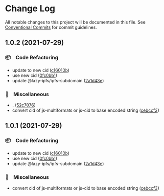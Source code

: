 # Change Log

All notable changes to this project will be documented in this file.
See [Conventional Commits](https://conventionalcommits.org) for commit guidelines.

## 1.0.2 (2021-07-29)


### 📦　Code Refactoring

* update to new cid ([c16010b](https://github.com/bluelovers/ws-ipfs/commit/c16010b0bbad64b8097f1f21c85e3ed2a1f81e99))
* use new cid ([0fc0bb1](https://github.com/bluelovers/ws-ipfs/commit/0fc0bb14e09b80adcea3d059dd3edc7aaca71a6c))
* update @lazy-ipfs/ipfs-subdomain ([2a1d43e](https://github.com/bluelovers/ws-ipfs/commit/2a1d43edc51bf0c7f098681c00e70c648cc7a8a3))


### 🔖　Miscellaneous

* . ([52c7076](https://github.com/bluelovers/ws-ipfs/commit/52c70765e0e1ca76e00e16cbcc289da34ee7db2a))
* convert cid of js-multiformats or js-cid to base encoded string ([cebccf3](https://github.com/bluelovers/ws-ipfs/commit/cebccf32601c972e55cb96850b5d6cdcf4bddd4f))





## 1.0.1 (2021-07-29)


### 📦　Code Refactoring

* update to new cid ([c16010b](https://github.com/bluelovers/ws-ipfs/commit/c16010b0bbad64b8097f1f21c85e3ed2a1f81e99))
* use new cid ([0fc0bb1](https://github.com/bluelovers/ws-ipfs/commit/0fc0bb14e09b80adcea3d059dd3edc7aaca71a6c))
* update @lazy-ipfs/ipfs-subdomain ([2a1d43e](https://github.com/bluelovers/ws-ipfs/commit/2a1d43edc51bf0c7f098681c00e70c648cc7a8a3))


### 🔖　Miscellaneous

* convert cid of js-multiformats or js-cid to base encoded string ([cebccf3](https://github.com/bluelovers/ws-ipfs/commit/cebccf32601c972e55cb96850b5d6cdcf4bddd4f))
